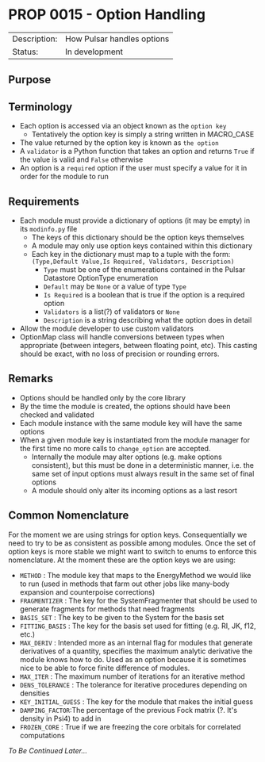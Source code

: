 # PROP 0015 - Option Handling

|                |                                           |
|:---------------|:------------------------------------------|
| Description:   | How Pulsar handles options                |
| Status:        | In development                            |
 

## Purpose

## Terminology
 * Each option is accessed via an object known as the `option key`
   * Tentatively the option key is simply a string written in MACRO_CASE
 * The value returned by the option key is known as `the option`
 * A `validator` is a Python function that takes an option and returns `True` if the value is valid and `False` otherwise
 * An option is a `required` option if the user must specify a value for it in order for the module to run

## Requirements
 * Each module must provide a dictionary of options (it may be empty) in its `modinfo.py` file
   * The keys of this dictionary should be the option keys themselves
   * A module may only use option keys contained within this dictionary
   * Each key in the dictionary must map to a tuple with the form: `(Type,Default Value,Is Required, Validators, Description)`
     * `Type` must be one of the enumerations contained in the Pulsar Datastore OptionType enumeration
     * `Default` may be `None` or a value of type `Type`
     * `Is Required` is a boolean that is true if the option is a required option
     * `Validators` is a list(?) of validators or `None`
     * `Description` is a string describing what the option does in detail
 * Allow the module developer to use custom validators
 * OptionMap class will handle conversions between types when appropriate (between integers, between floating point, etc). This casting should be exact, with no loss of precision or rounding errors. 

## Remarks
 * Options should be handled only by the core library
 * By the time the module is created, the options should have been checked and validated
 * Each module instance with the same module key will have the same options
 * When a given module key is instantiated from the module manager for the first time no more calls to `change_option` are accepted.
   * Internally the module may alter options (e.g. make options consistent), but this must be done in a deterministic manner, i.e. the same set of input options must always result in the same set of final options
   * A module should only alter its incoming options as a last resort

## Common Nomenclature
For the moment we are using strings for option keys.  Consequentially we need to try to be as consistent as possible among modules.  Once the set of option keys is more stable we might want to switch to enums to enforce this nomenclature.  At the moment these are the option keys we are using:
 * `METHOD` : The module key that maps to the EnergyMethod we would like to run (used in methods that farm out other jobs like many-body expansion and counterpoise corrections)
 * `FRAGMENTIZER` : The key for the SystemFragmenter that should be used to generate fragments for methods that need fragments
 * `BASIS_SET` : The key to be given to the System for the basis set
 * `FITTING_BASIS` : The key for the basis set used for fitting (e.g. RI, JK, f12, etc.)
 * `MAX_DERIV` : Intended more as an internal flag for modules that generate derivatives of a quantity, specifies the maximum analytic derivative the module knows how to do.  Used as an option because it is sometimes nice to be able to force finite difference of modules.
 * `MAX_ITER` : The maximum number of iterations for an iterative method
 * `DENS_TOLERANCE` : The tolerance for iterative procedures depending on densities
 * `KEY_INITIAL_GUESS` : The key for the module that makes the initial guess
 * `DAMPING_FACTOR`:The percentage of the previous Fock matrix (?.  It's density in Psi4) to add in
 * `FROZEN_CORE` : True if we are freezing the core orbitals for correlated computations
 
*To Be Continued Later...* 
 
 
